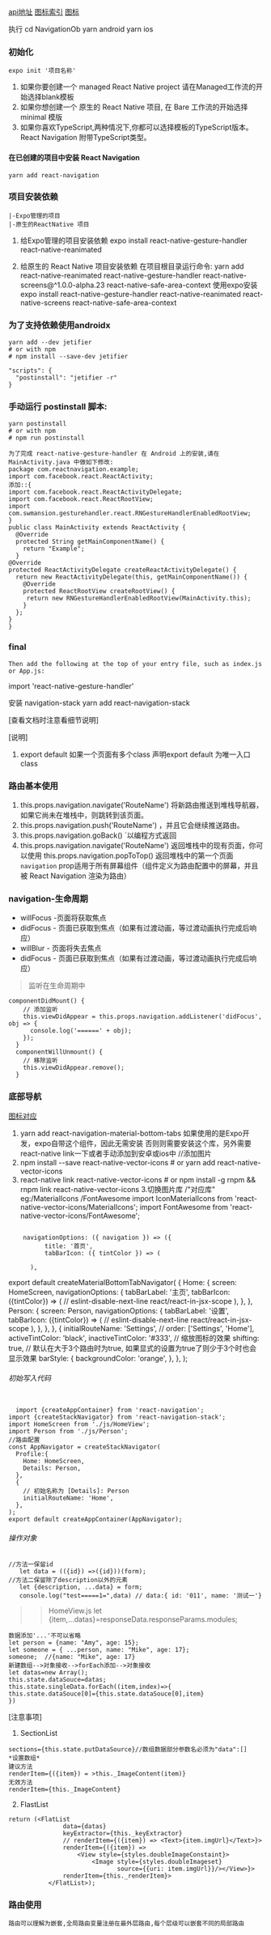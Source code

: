  [api地址](https://reactnavigation.org/docs/zh-Hans/material-bottom-tab-navigator.html)
 [图标索引](https://oblador.github.io/react-native-vector-icons/)
 [图标](https://blog.csdn.net/j550341130/article/details/81205701)

 执行
    cd NavigationOb
    yarn android
     yarn ios
     
### 初始化
    expo init '项目名称'
1. 如果你要创建一个 managed React Native project 请在Managed工作流的开始选择blank模板
2. 如果你想创建一个 原生的 React Native 项目, 在 Bare 工作流的开始选择 minimal 模版
3. 如果你喜欢TypeScript,两种情况下,你都可以选择模板的TypeScript版本。 React Navigation 附带TypeScript类型。
 
#### 在已创建的项目中安装 React Navigation
    yarn add react-navigation


### 项目安装依赖
    |-Expo管理的项目
    |-原生的ReactNative 项目

1. 给Expo管理的项目安装依赖
    expo install react-native-gesture-handler react-native-reanimated

2. 给原生的 React Native 项目安装依赖
    在项目根目录运行命令: yarn add react-native-reanimated react-native-gesture-handler react-native-screens@^1.0.0-alpha.23 react-native-safe-area-context
使用expo安装
 expo install react-native-gesture-handler react-native-reanimated react-native-screens react-native-safe-area-context



### 为了支持依赖使用androidx
    yarn add --dev jetifier
    # or with npm
    # npm install --save-dev jetifier
```然后将下面的内容添加到 package.json 中的 postinstall 选项中:
"scripts": {
  "postinstall": "jetifier -r"
}
```
### 手动运行 postinstall 脚本:
    yarn postinstall
    # or with npm
    # npm run postinstall

<pre><code>为了完成 react-native-gesture-handler 在 Android 上的安装,请在 MainActivity.java 中做如下修改:
package com.reactnavigation.example;
import com.facebook.react.ReactActivity;
添加::{
import com.facebook.react.ReactActivityDelegate;
import com.facebook.react.ReactRootView;
import com.swmansion.gesturehandler.react.RNGestureHandlerEnabledRootView;
}
public class MainActivity extends ReactActivity {
  @Override
  protected String getMainComponentName() {
    return "Example";
  }
@Override
protected ReactActivityDelegate createReactActivityDelegate() {
  return new ReactActivityDelegate(this, getMainComponentName()) {
    @Override
    protected ReactRootView createRootView() {
     return new RNGestureHandlerEnabledRootView(MainActivity.this);
    }
  };
}
}</code></pre>

 
### final 
    Then add the following at the top of your entry file, such as index.js or App.js:
import 'react-native-gesture-handler'

安装 navigation-stack
yarn add react-navigation-stack

[查看文档时注意看细节说明]

[说明]
1. export default
  如果一个页面有多个class 声明export default 为唯一入口class


### 路由基本使用
  1. this.props.navigation.navigate('RouteName') 将新路由推送到堆栈导航器，如果它尚未在堆栈中，则跳转到该页面。
  2. this.props.navigation.push('RouteName') ，并且它会继续推送路由。
  3. this.props.navigation.goBack() `以编程方式返回
  4. this.props.navigation.navigate('RouteName') 返回堆栈中的现有页面，你可以使用 this.props.navigation.popToTop() 返回堆栈中的第一个页面
` navigation ` prop适用于所有屏幕组件（组件定义为路由配置中的屏幕，并且被 React Navigation 渲染为路由）

### navigation-生命周期
 * willFocus -页面将获取焦点
 * didFocus - 页面已获取到焦点（如果有过渡动画，等过渡动画执行完成后响应）
 * willBlur - 页面将失去焦点
 * didFocus - 页面已获取到焦点（如果有过渡动画，等过渡动画执行完成后响应）
>监听在生命周期中
  <pre><code>componentDidMount() {
    // 添加监听
    this.viewDidAppear = this.props.navigation.addListener('didFocus', obj => {
      console.log('======' + obj);
    });
  }
  componentWillUnmount() {
    // 移除监听
    this.viewDidAppear.remove();
  }</code></pre>

### 底部导航
[图标对应](https://oblador.github.io/react-native-vector-icons/)
1. yarn add react-navigation-material-bottom-tabs
    如果使用的是Expo开发，expo自带这个组件，因此无需安装
    否则则需要安装这个库，另外需要react-native link一下或者手动添加到安卓或ios中
//添加图片
1. npm install --save react-native-vector-icons # or yarn add react-native-vector-icons
2. react-native link react-native-vector-icons   # or npm install -g rnpm && rnpm link react-native-vector-icons
3.切换图片库 /"对应库" eg:/MaterialIcons  /FontAwesome
    import IconMaterialIcons from 'react-native-vector-icons/MaterialIcons';
    import FontAwesome from 'react-native-vector-icons/FontAwesome';
<pre><code>
    navigationOptions: ({ navigation }) => ({
          title: '首页',
          tabBarIcon: ({ tintColor }) => (
          <Icon name='home' color={tintColor} size={24} />
      ),
</code></pre>


export default createMaterialBottomTabNavigator(
  {
    Home: {
      screen: HomeScreen,
      navigationOptions: {
        tabBarLabel: '主页',
        tabBarIcon: ({tintColor}) => (
          // eslint-disable-next-line react/react-in-jsx-scope
          <Icon name="ios-home" color={tintColor} size={24} />
        ),
      },
    },
    Person: {
      screen: Person,
      navigationOptions: {
        tabBarLabel: '设置',
        tabBarIcon: ({tintColor}) => (
          // eslint-disable-next-line react/react-in-jsx-scope
          <Icon name="ios-settings" color={tintColor} size={24} />
        ),
      },
    },
  },
  {
    initialRouteName: 'Settings',
    // order: ['Settings', 'Home'],
    activeTintColor: 'black',
    inactiveTintColor: '#333',
    // 缩放图标的效果
    shifting: true, // 默认在大于3个路由时为true, 如果显式的设置为true了则少于3个时也会显示效果
    barStyle: {
      backgroundColor: 'orange',
    },
  },
);

  ###### 初始写入代码
  <pre><code>
  import {createAppContainer} from 'react-navigation';
import {createStackNavigator} from 'react-navigation-stack';
import HomeScreen from './js/HomeView';
import Person from './js/Person';
//路由配置
const AppNavigator = createStackNavigator(
  Profile:{
    Home: HomeScreen,
    Details: Person,
  },
  {
    // 初始名称为 [Details]: Person
    initialRouteName: 'Home',
  },
);
export default createAppContainer(AppNavigator);
</code></pre>

###### 操作对象
    //方法一保留id
       let data = (({id}) =>({id}))(form);
    //方法二保留除了description以外的元素
       let {description, ...data} = form;
       console.log("test=====1=",data) // data:{ id: '011', name: '测试一'}
>>HomeView.js let {item,...datas}=responseData.responseParams.modules;  
```   
数据添加'...'不可以省略   
let person = {name: "Amy", age: 15};
let someone = { ...person, name: "Mike", age: 17};
someone;  //{name: "Mike", age: 17}   
新建数组-->对象接收-->forEach添加-->对象接收
let datas=new Array();
this.state.dataSouce=datas;
this.state.singleData.forEach((item,index)=>{
this.state.dataSouce[0]={this.state.dataSouce[0],item}
})
```

[注意事项] 
1. SectionList 
```
sections={this.state.putDataSource}//数组数据部分参数名必须为"data":[]   
*设置数组*   
建议方法   
renderItem={({item}) = >this._ImageContent(item)}   
无效方法   
renderItem={this._ImageContent}   
```

2. FlastList   
```
return (<FlatList
               data={datas}
               keyExtractor={this._keyExtractor}
               // renderItem={({item}) => <Text>{item.imgUrl}</Text>}>
               renderItem={({item}) =>
                   <View style={styles.doubleImageConstaint}>
                       <Image style={styles.doubleImageset}
                              source={{uri: item.imgUrl}}/></View>}>
               renderItem={this._renderItem}>
           </FlatList>);   
```   

### 路由使用
```   
路由可以理解为嵌套,全局路由变量注册在最外层路由,每个层级可以嵌套不同的局部路由

```   